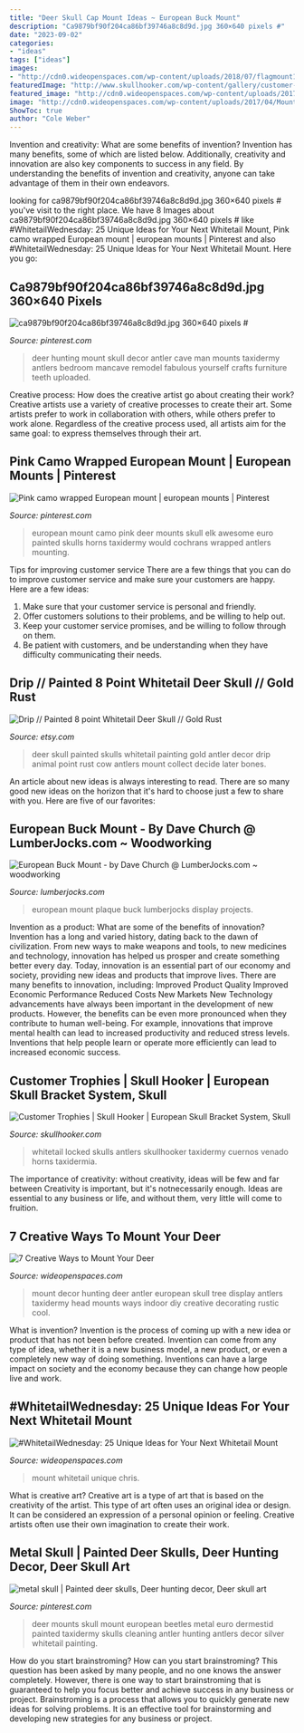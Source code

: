 ```yaml
---
title: "Deer Skull Cap Mount Ideas ~ European Buck Mount"
description: "Ca9879bf90f204ca86bf39746a8c8d9d.jpg 360×640 pixels #"
date: "2023-09-02"
categories:
- "ideas"
tags: ["ideas"]
images:
- "http://cdn0.wideopenspaces.com/wp-content/uploads/2018/07/flagmount1.jpg"
featuredImage: "http://www.skullhooker.com/wp-content/gallery/customer-trophies/locked-up.jpeg"
featured_image: "http://cdn0.wideopenspaces.com/wp-content/uploads/2017/04/Mount-1.jpg"
image: "http://cdn0.wideopenspaces.com/wp-content/uploads/2017/04/Mount-1.jpg"
ShowToc: true
author: "Cole Weber"
---
```



Invention and creativity: What are some benefits of invention?
Invention has many benefits, some of which are listed below. Additionally, creativity and innovation are also key components to success in any field. By understanding the benefits of invention and creativity, anyone can take advantage of them in their own endeavors.

	

		
looking for ca9879bf90f204ca86bf39746a8c8d9d.jpg 360×640 pixels # you've visit to the right place. We have 8 Images about ca9879bf90f204ca86bf39746a8c8d9d.jpg 360×640 pixels # like #WhitetailWednesday: 25 Unique Ideas for Your Next Whitetail Mount, Pink camo wrapped European mount | european mounts | Pinterest and also #WhitetailWednesday: 25 Unique Ideas for Your Next Whitetail Mount. Here you go:
		
    
## Ca9879bf90f204ca86bf39746a8c8d9d.jpg 360×640 Pixels #

<img loading=lazy src="https://i.pinimg.com/736x/9c/a2/e2/9ca2e2da8147c2c480d3bf007b607f23.jpg" onerror="this.onerror=null;this.src='https://tse4.mm.bing.net/th?id=OIP.4RM2KmfoNw4_5BO4QP-TyAAAAA&amp;pid=15.1';" alt="ca9879bf90f204ca86bf39746a8c8d9d.jpg 360×640 pixels #">

_Source: pinterest.com_

>deer hunting mount skull decor antler cave man mounts taxidermy antlers bedroom mancave remodel fabulous yourself crafts furniture teeth uploaded. 

	

Creative process: How does the creative artist go about creating their work?
Creative artists use a variety of creative processes to create their art. Some artists prefer to work in collaboration with others, while others prefer to work alone. Regardless of the creative process used, all artists aim for the same goal: to express themselves through their art.

    
## Pink Camo Wrapped European Mount | European Mounts | Pinterest

<img loading=lazy src="https://s-media-cache-ak0.pinimg.com/736x/79/56/67/795667ed0eacd85344d099a053279d99.jpg" onerror="this.onerror=null;this.src='https://tse2.mm.bing.net/th?id=OIP.JQMkA5iLzGyqItZPD9HW2QHaKX&amp;pid=15.1';" alt="Pink camo wrapped European mount | european mounts | Pinterest">

_Source: pinterest.com_

>european mount camo pink deer mounts skull elk awesome euro painted skulls horns taxidermy would cochrans wrapped antlers mounting. 

	

Tips for improving customer service
There are a few things that you can do to improve customer service and make sure your customers are happy. Here are a few ideas:
1. Make sure that your customer service is personal and friendly.
2. Offer customers solutions to their problems, and be willing to help out.
3. Keep your customer service promises, and be willing to follow through on them.
4. Be patient with customers, and be understanding when they have difficulty communicating their needs.

    
## Drip // Painted 8 Point Whitetail Deer Skull // Gold Rust

<img loading=lazy src="https://img0.etsystatic.com/030/1/5758730/il_fullxfull.543747258_89el.jpg" onerror="this.onerror=null;this.src='https://tse1.mm.bing.net/th?id=OIP.UW1_rkIG3Xo5r3an05aIEQHaLJ&amp;pid=15.1';" alt="Drip // Painted 8 point Whitetail Deer Skull // Gold Rust">

_Source: etsy.com_

>deer skull painted skulls whitetail painting gold antler decor drip animal point rust cow antlers mount collect decide later bones. 

	

An article about new ideas is always interesting to read. There are so many good new ideas on the horizon that it's hard to choose just a few to share with you. Here are five of our favorites: 

    
## European Buck Mount - By Dave Church @ LumberJocks.com ~ Woodworking

<img loading=lazy src="http://lumberjocks.com/assets/pictures/projects/426896.jpg" onerror="this.onerror=null;this.src='https://tse3.mm.bing.net/th?id=OIP.5CIMX4jxCfIacQvV_djnnAHaJ4&amp;pid=15.1';" alt="European Buck Mount - by Dave Church @ LumberJocks.com ~ woodworking">

_Source: lumberjocks.com_

>european mount plaque buck lumberjocks display projects. 

	

Invention as a product: What are some of the benefits of innovation?
Invention has a long and varied history, dating back to the dawn of civilization. From new ways to make weapons and tools, to new medicines and technology, innovation has helped us prosper and create something better every day. Today, innovation is an essential part of our economy and society, providing new ideas and products that improve lives. There are many benefits to innovation, including: 
Improved Product Quality 
Improved Economic Performance 
Reduced Costs 
New Markets 
New Technology advancements have always been important in the development of new products. However, the benefits can be even more pronounced when they contribute to human well-being. For example, innovations that improve mental health can lead to increased productivity and reduced stress levels. Inventions that help people learn or operate more efficiently can lead to increased economic success.

    
## Customer Trophies | Skull Hooker | European Skull Bracket System, Skull

<img loading=lazy src="http://www.skullhooker.com/wp-content/gallery/customer-trophies/locked-up.jpeg" onerror="this.onerror=null;this.src='https://tse2.mm.bing.net/th?id=OIP.frtkZv4eEVrUgg4NmUKvyQAAAA&amp;pid=15.1';" alt="Customer Trophies | Skull Hooker | European Skull Bracket System, Skull">

_Source: skullhooker.com_

>whitetail locked skulls antlers skullhooker taxidermy cuernos venado horns taxidermia. 

	

The importance of creativity: without creativity, ideas will be few and far between
Creativity is important, but it's notnecessarily enough. Ideas are essential to any business or life, and without them, very little will come to fruition.

    
## 7 Creative Ways To Mount Your Deer

<img loading=lazy src="http://cdn0.wideopenspaces.com/wp-content/uploads/2017/04/Mount-1.jpg" onerror="this.onerror=null;this.src='https://tse1.mm.bing.net/th?id=OIP.CscYpWs6oyxdh7NsL85JJAHaNK&amp;pid=15.1';" alt="7 Creative Ways to Mount Your Deer">

_Source: wideopenspaces.com_

>mount decor hunting deer antler european skull tree display antlers taxidermy head mounts ways indoor diy creative decorating rustic cool. 

	

What is invention?
Invention is the process of coming up with a new idea or product that has not been before created. Invention can come from any type of idea, whether it is a new business model, a new product, or even a completely new way of doing something. Inventions can have a large impact on society and the economy because they can change how people live and work.

    
## #WhitetailWednesday: 25 Unique Ideas For Your Next Whitetail Mount

<img loading=lazy src="http://cdn0.wideopenspaces.com/wp-content/uploads/2018/07/flagmount1.jpg" onerror="this.onerror=null;this.src='https://tse2.mm.bing.net/th?id=OIP.tlSQ87cMuM9by5vPiKxDFgHaJ9&amp;pid=15.1';" alt="#WhitetailWednesday: 25 Unique Ideas for Your Next Whitetail Mount">

_Source: wideopenspaces.com_

>mount whitetail unique chris. 

	

What is creative art?
Creative art is a type of art that is based on the creativity of the artist. This type of art often uses an original idea or design. It can be considered an expression of a personal opinion or feeling. Creative artists often use their own imagination to create their work.

    
## Metal Skull | Painted Deer Skulls, Deer Hunting Decor, Deer Skull Art

<img loading=lazy src="https://i.pinimg.com/originals/27/d1/f2/27d1f2bfac68ae82611ddb67cdd883e6.jpg" onerror="this.onerror=null;this.src='https://tse1.mm.bing.net/th?id=OIP.TDMZy4oFYuHrcpql38L2CgHaLJ&amp;pid=15.1';" alt="metal skull | Painted deer skulls, Deer hunting decor, Deer skull art">

_Source: pinterest.com_

>deer mounts skull mount european beetles metal euro dermestid painted taxidermy skulls cleaning antler hunting antlers decor silver whitetail painting. 

	

How do you start brainstroming?
How can you start brainstroming? This question has been asked by many people, and no one knows the answer completely. However, there is one way to start brainstroming that is guaranteed to help you focus better and achieve success in any business or project. Brainstroming is a process that allows you to quickly generate new ideas for solving problems. It is an effective tool for brainstorming and developing new strategies for any business or project.


